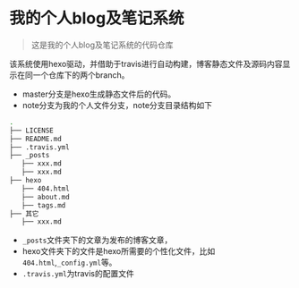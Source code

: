 # 我的个人blog及笔记系统

> 这是我的个人blog及笔记系统的代码仓库

该系统使用hexo驱动，并借助于travis进行自动构建，博客静态文件及源码内容显示在同一个仓库下的两个branch。

- master分支是hexo生成静态文件后的代码。
- note分支为我的个人文件分支，note分支目录结构如下

```bash
.
├── LICENSE
├── README.md
├── .travis.yml
├── _posts
   ├── xxx.md
   ├── xxx.md
├── hexo
   ├── 404.html
   ├── about.md
   ├── tags.md
├── 其它
   ├── xxx.md
```

- `_posts`文件夹下的文章为发布的博客文章，
- hexo文件夹下的文件是hexo所需要的个性化文件，比如`404.html`,`_config.yml`等。
- `.travis.yml`为travis的配置文件